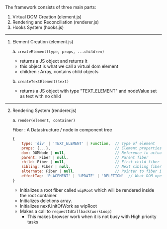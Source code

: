The framework consists of three main parts:
1. Virtual DOM Creation (element.js)
2. Rendering and Reconciliation (renderer.js)
3. Hooks System (hooks.js)

---


1. Element Creation (element.js)

    a. ```createElement(type, props, ...children)```
     - returns a JS object and returns it
     - this object is what we call a virtual dom element
     - children : Array, contains child objects

    b. ```createTextElement(text)```
     - returns a JS object with type "TEXT_ELEMENT" and nodeValue set as text with no child


---

2. Rendering System (renderer.js)

    a. ```render(element, container)```
    
    Fiber : A Datastructure / node in component tree
    ```js 
    {
        type: 'div' | 'TEXT_ELEMENT' | Function,  // Type of element
        props: {...},                             // Element properties
        dom: DOMNode | null,                      // Reference to actual DOM node
        parent: Fiber | null,                     // Parent fiber
        child: Fiber | null,                      // First child fiber
        sibling: Fiber | null,                    // Next sibling fiber
        alternate: Fiber | null,                  // Pointer to fiber in the other tree (current/WIP)
        effectTag: 'PLACEMENT' | 'UPDATE' | 'DELETION'  // What DOM operation to perform
    }
    ```

    - Initializes a root fiber called ```wipRoot``` which will be rendered inside the root container.
    - Initializes deletions array.
    - Initializes nextUnitOfWork as wipRoot
    - Makes a call to ```requestIdCallback(workLoop)```
      - This makes browser work when it is not busy with High priority tasks


